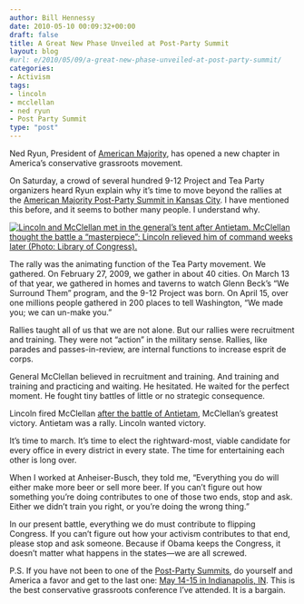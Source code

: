 ```yaml
---
author: Bill Hennessy
date: 2010-05-10 00:09:32+00:00
draft: false
title: A Great New Phase Unveiled at Post-Party Summit
layout: blog
#url: e/2010/05/09/a-great-new-phase-unveiled-at-post-party-summit/
categories:
- Activism
tags:
- lincoln
- mcclellan
- ned ryun
- Post Party Summit
type: "post"
---
```


Ned Ryun, President of [American Majority](https://americanmajority.org/), has opened a new chapter in America’s conservative grassroots movement. 

 

On Saturday, a crowd of several hundred 9-12 Project and Tea Party organizers heard Ryun explain why it’s time to move beyond the rallies at the [American Majority Post-Party Summit in Kansas City](https://www.the-912-project.com/2010/05/09/a-recap-of-the-american-majority-post-party-summit-in-kansas-city/). I have mentioned this before, and it seems to bother many people. I understand why.

 

[![Lincoln and McClellan met in the general’s tent after Antietam. McClellan thought the battle a “masterpiece”; Lincoln relieved him of command weeks later (Photo: Library of Congress).
](https://hennessysview.com/wp-content/uploads/2010/05/ANTIETAM_LINCOLN_TENT_LG1_thumb.jpg)
](https://hennessysview.com/wp-content/uploads/2010/05/ANTIETAM_LINCOLN_TENT_LG1.jpg)

 

The rally was the animating function of the Tea Party movement. We gathered. On February 27, 2009, we gather in about 40 cities. On March 13 of that year, we gathered in homes and taverns to watch Glenn Beck’s “We Surround Them” program, and the 9-12 Project was born. On April 15, over one millions people gathered in 200 places to tell Washington, “We made you; we can un-make you.” 

 

Rallies taught all of us that we are not alone. But our rallies were recruitment and training. They were not “action” in the military sense. Rallies, like parades and passes-in-review, are internal functions to increase esprit de corps.

 

General McClellan believed in recruitment and training. And training and training and practicing and waiting. He hesitated. He waited for the perfect moment. He fought tiny battles of little or no strategic consequence. 

 

Lincoln fired McClellan [after the battle of Antietam](https://www.historynet.com/the-roar-and-rattle-mcclellans-missed-opportunities-at-antietam.htm), McClellan’s greatest victory. Antietam was a rally. Lincoln wanted victory.

 

It’s time to march. It’s time to elect the rightward-most, viable candidate for every office in every district in every state. The time for entertaining each other is long over.

 

When I worked at Anheiser-Busch, they told me, “Everything you do will either make more beer or sell more beer. If you can’t figure out how something you’re doing contributes to one of those two ends, stop and ask. Either we didn’t train you right, or you’re doing the wrong thing.” 

 

In our present battle, everything we do must contribute to flipping Congress. If you can’t figure out how your activism contributes to that end, please stop and ask someone. Because if Obama keeps the Congress, it doesn’t matter what happens in the states—we are all screwed. 

 

P.S. If you have not been to one of the [Post-Party Summits](https://summit.americanmajority.org/), do yourself and America a favor and get to the last one: [May 14-15 in Indianapolis, IN](https://ppsindianapolis.eventbrite.com/). This is the best conservative grassroots conference I’ve attended. It is a bargain. 
